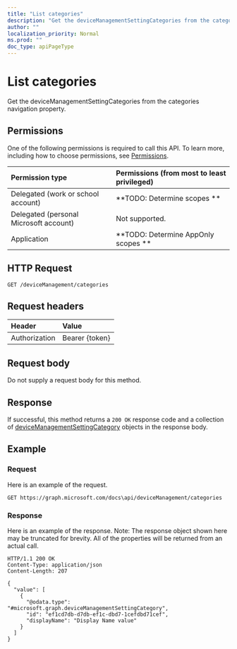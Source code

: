 ```yaml
---
title: "List categories"
description: "Get the deviceManagementSettingCategories from the categories navigation property."
author: ""
localization_priority: Normal
ms.prod: ""
doc_type: apiPageType
---
```


# List categories

Get the deviceManagementSettingCategories from the categories navigation property.

## Permissions
One of the following permissions is required to call this API. To learn more, including how to choose permissions, see [Permissions](/concepts/permissions-reference.md).

|Permission type|Permissions (from most to least privileged)|
|:---|:---|
|Delegated (work or school account)|**TODO: Determine scopes **|
|Delegated (personal Microsoft account)|Not supported.|
|Application|**TODO: Determine AppOnly scopes **|

## HTTP Request
<!-- {
  "blockType": "ignored"
}
-->
``` http
GET /deviceManagement/categories
```

## Request headers
|Header|Value|
|:---|:---|
|Authorization|Bearer {token}|

## Request body
Do not supply a request body for this method.

## Response
If successful, this method returns a `200 OK` response code and a collection of [deviceManagementSettingCategory](../resources/devicemanagementsettingcategory.md) objects in the response body.

## Example

### Request
Here is an example of the request.
<!-- {
  "blockType": "request",
  "name": "get_devicemanagementsettingcategory"
}
-->
``` http
GET https://graph.microsoft.com/docs\api/deviceManagement/categories
```

### Response
Here is an example of the response. Note: The response object shown here may be truncated for brevity. All of the properties will be returned from an actual call.
<!-- {
  "blockType": "response",
  "truncated": true,
  "@odata.type": "collection(microsoft.graph.devicemanagementsettingcategory)"
}
-->
``` http
HTTP/1.1 200 OK
Content-Type: application/json
Content-Length: 207

{
  "value": [
    {
      "@odata.type": "#microsoft.graph.deviceManagementSettingCategory",
      "id": "ef1cd7db-d7db-ef1c-dbd7-1cefdbd71cef",
      "displayName": "Display Name value"
    }
  ]
}
```


